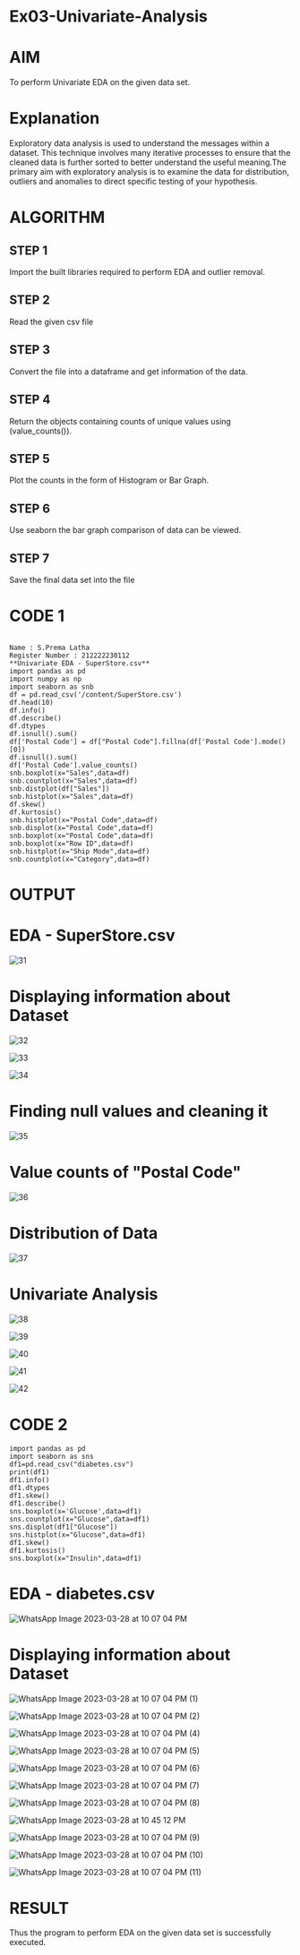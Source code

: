 # Ex03-Univariate-Analysis

# AIM
To perform Univariate EDA on the given data set.

# Explanation
Exploratory data analysis is used to understand the messages within a dataset. This technique involves many iterative processes to ensure that the cleaned data is further sorted to better understand the useful meaning.The primary aim with exploratory analysis is to examine the data for distribution, outliers and anomalies to direct specific testing of your hypothesis.

# ALGORITHM

## STEP 1
Import the built libraries required to perform EDA and outlier removal.

## STEP 2
Read the given csv file

## STEP 3
Convert the file into a dataframe and get information of the data.

## STEP 4
Return the objects containing counts of unique values using (value_counts()).

## STEP 5
Plot the counts in the form of Histogram or Bar Graph.

## STEP 6
Use seaborn the bar graph comparison of data can be viewed.

## STEP 7
Save the final data set into the file

# CODE 1
```

Name : S.Prema Latha
Register Number : 212222230112
**Univariate EDA - SuperStore.csv**
import pandas as pd
import numpy as np
import seaborn as snb
df = pd.read_csv('/content/SuperStore.csv')
df.head(10)
df.info()
df.describe()
df.dtypes
df.isnull().sum()
df['Postal Code'] = df["Postal Code"].fillna(df['Postal Code'].mode()[0])
df.isnull().sum()
df['Postal Code'].value_counts()
snb.boxplot(x="Sales",data=df)
snb.countplot(x="Sales",data=df)
snb.distplot(df["Sales"])
snb.histplot(x="Sales",data=df)
df.skew()
df.kurtosis()
snb.histplot(x="Postal Code",data=df)
snb.displot(x="Postal Code",data=df)
snb.boxplot(x="Postal Code",data=df)
snb.boxplot(x="Row ID",data=df)
snb.histplot(x="Ship Mode",data=df)
snb.countplot(x="Category",data=df)

```

# OUTPUT

# EDA - SuperStore.csv

![31](https://user-images.githubusercontent.com/120620842/228266559-c5ee7866-5a27-47eb-876d-ec2456fb941d.png)

# Displaying information about Dataset

![32](https://user-images.githubusercontent.com/120620842/228266646-b6ddcdbb-a235-41d9-8dc7-1397f2106963.png)

![33](https://user-images.githubusercontent.com/120620842/228266830-003e4d11-dc2c-468a-90e6-d014897649d0.png)

![34](https://user-images.githubusercontent.com/120620842/228266920-57ed130b-9696-4752-8112-b55377f843cc.png)

# Finding null values and cleaning it

![35](https://user-images.githubusercontent.com/120620842/228267110-21e89b81-c4b4-4352-90b3-528ee177ee36.png)

# Value counts of "Postal Code"

![36](https://user-images.githubusercontent.com/120620842/228267334-691608a2-305d-40dc-8ec2-9ef7494d05af.png)

# Distribution of Data

![37](https://user-images.githubusercontent.com/120620842/228267490-07d07778-520b-408a-8c4c-308ba2cc1873.png)

# Univariate Analysis

![38](https://user-images.githubusercontent.com/120620842/228267753-4202b9aa-5192-4402-a2f9-fb7c8b8ef812.png)

![39](https://user-images.githubusercontent.com/120620842/228267856-96eccc3f-728f-440c-83cd-b90652853948.png)

![40](https://user-images.githubusercontent.com/120620842/228267965-e07cd661-a42c-4408-a728-a9e6f6e542c7.png)

![41](https://user-images.githubusercontent.com/120620842/228268601-566ea5f5-fe07-4691-9182-696e4e48d979.png)

![42](https://user-images.githubusercontent.com/120620842/228268656-4d2f127a-e8ba-4dc0-a7e7-c233576e3617.png)

# CODE 2

```
import pandas as pd
import seaborn as sns
df1=pd.read_csv("diabetes.csv")
print(df1)
df1.info()
df1.dtypes
df1.skew()
df1.describe()
sns.boxplot(x='Glucose',data=df1)
sns.countplot(x="Glucose",data=df1)
sns.displot(df1["Glucose"]) 
sns.histplot(x="Glucose",data=df1)
df1.skew()
df1.kurtosis()
sns.boxplot(x="Insulin",data=df1)
```
# EDA - diabetes.csv

![WhatsApp Image 2023-03-28 at 10 07 04 PM](https://user-images.githubusercontent.com/120620842/228314134-19535e94-c39d-4d15-b2fe-b357273fb9a4.jpeg)

# Displaying information about Dataset

![WhatsApp Image 2023-03-28 at 10 07 04 PM (1)](https://user-images.githubusercontent.com/120620842/228314504-1780e4d4-a19f-49b4-8ed8-9fef1d60f681.jpeg)

![WhatsApp Image 2023-03-28 at 10 07 04 PM (2)](https://user-images.githubusercontent.com/120620842/228315268-7fc67009-3b43-4d2b-bbb1-967f5ad4fb60.jpeg)

![WhatsApp Image 2023-03-28 at 10 07 04 PM (4)](https://user-images.githubusercontent.com/120620842/228316051-d1ac0860-e2cb-44bb-bb74-4f127cd10cdb.jpeg)

![WhatsApp Image 2023-03-28 at 10 07 04 PM (5)](https://user-images.githubusercontent.com/120620842/228316400-51e096fb-6a3e-4efa-b73a-2f7d3121b2d3.jpeg)

![WhatsApp Image 2023-03-28 at 10 07 04 PM (6)](https://user-images.githubusercontent.com/120620842/228316621-442cd182-b6cc-4763-8443-af3de270a8a6.jpeg)

![WhatsApp Image 2023-03-28 at 10 07 04 PM (7)](https://user-images.githubusercontent.com/120620842/228316784-83efbfb2-497b-49f7-b96a-49e150dbad83.jpeg)

![WhatsApp Image 2023-03-28 at 10 07 04 PM (8)](https://user-images.githubusercontent.com/120620842/228317002-0cc9c2d6-04b1-4772-81f3-aa94516ef83c.jpeg)

![WhatsApp Image 2023-03-28 at 10 45 12 PM](https://user-images.githubusercontent.com/120620842/228318019-83e3cf21-edf2-4833-b6cb-19d3e3d36dd7.jpeg)

![WhatsApp Image 2023-03-28 at 10 07 04 PM (9)](https://user-images.githubusercontent.com/120620842/228317642-ec99a504-31e0-482a-a023-b5e9e698b2d4.jpeg)

![WhatsApp Image 2023-03-28 at 10 07 04 PM (10)](https://user-images.githubusercontent.com/120620842/228317786-96a18279-e431-4de0-9d94-fe28011ea003.jpeg)

![WhatsApp Image 2023-03-28 at 10 07 04 PM (11)](https://user-images.githubusercontent.com/120620842/228317874-31237d6f-66d3-4afa-956a-8abab05c93be.jpeg)

# RESULT
Thus the program to perform EDA on the given data set is successfully executed.
